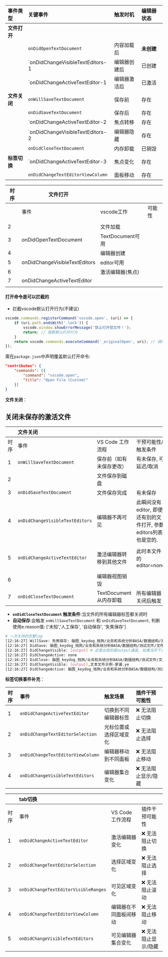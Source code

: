 | 事件类型     | 关键事件                          | 触发时机     | 编辑器状态 |
| :----------- | :-------------------------------- | :----------- | :--------- |
| **文件打开** |                                   |              |            |
|              | `onDidOpenTextDocument`           | 内容加载后   | **未创建** |
|              | `onDidChangeVisibleTextEditors-1  | 编辑器创建后 | 已创建     |
|              | `onDidChangeActiveTextEditor-1    | 编辑器激活后 | 已激活     |
| **文件关闭** | `onWillSaveTextDocument`          | 保存前       | 存在       |
|              | `onDidSaveTextDocument`           | 保存后       | 存在       |
|              | `onDidChangeActiveTextEditor-2    | 焦点转移     | 存在       |
|              | `onDidChangeVisibleTextEditors-2  | 编辑器隐藏   | 存在       |
|              | `onDidCloseTextDocument`          | 内存卸载     | 已销毁     |
| **标签切换** | `onDidChangeActiveTextEditor-3    | 焦点变化     | 存在       |
|              | `onDidChangeTextEditorViewColumn` | 面板移动     | 存在       |



| 时序 | 文件打开                      |                  |        |
| ---- | ----------------------------- | ---------------- | ------ |
|      | 事件                          | vscode工作       | 可能性 |
|      |                               |                  |        |
| 2    |                               | 文件加载         |        |
| 3    | onDidOpenTextDocument         | TextDocument可用 |        |
| 4    |                               | 编辑器创建       |        |
| 5    | onDidChangeVisibleTextEditors | editor可用       |        |
| 6    |                               | 激活编辑器(焦点) |        |
| 7    | onDidChangeActiveTextEditor   |                  |        |
|      |                               |                  |        |

#### 打开命令是可以拦截的

* 拦截vscode默认打开行为(不建议)

```typescript
vscode.commands.registerCommand('vscode.open', (uri) => {
    if (uri.path.endsWith('.lock')) {
        vscode.window.showErrorMessage('禁止打开锁文件！');
        return; // 阻断默认打开行为
    }
    return vscode.commands.executeCommand('_originalOpen', uri); // 调用原始命令
});
```

需在`package.json`中声明覆盖默认打开命令:

```json
"contributes": {
    "commands": [{
        "command": "vscode.open",
        "title": "Open File (Custom)"
    }]
}
```



**文件关闭**：

## 关闭未保存的激活文件

|      | 文件关闭                        |                          |                                                              |      |
| :--- | :------------------------------ | :----------------------- | :----------------------------------------------------------- | ---- |
| 时序 | 事件                            | VS Code 工作流程         | 干预可能性/触发条件                                          | 必选 |
| 1    | `onWillSaveTextDocument`        | 保存前（如有未保存更改） | 有未保存, 可延迟/取消                                        | 否   |
| 2    |                                 | 文件保存到磁盘           |                                                              |      |
| 3    | `onDidSaveTextDocument`         | 文件保存完成             | 有未保存                                                     | 否   |
| 4    | `onDidChangeVisibleTextEditors` | 编辑器不再可见           | 此瞬间没有editor, 即便还有别的文件打开, 参数editors列表也是空的. | 否   |
|      |                                 |                          |                                                              |      |
| 5    | `onDidChangeActiveTextEditor`   | 激活编辑器转移到其他文件 | 此时本文件的editor=none                                      | 否   |
|      |                                 |                          |                                                              |      |
| 6    |                                 | 编辑器视图销毁           |                                                              |      |
| 7    | `onDidCloseTextDocument`        | TextDocument 从内存卸载  | 所有编辑器关闭后触发                                         | 是   |

- **`onDidCloseTextDocument` 触发条件**:当文件的所有编辑器标签都关闭时
- **自动保存**:会触发 `onWillSaveTextDocument` 和 `onDidSaveTextDocument`, 判断使用e.reason值: ['未知','人工保存', '自动保存', '失焦保存']

```sh
# 一次关闭的完整log
[12:16:27] WillSave: 失焦保存: 脑图_keydog_贱狗/业务和系统分析BASA/数据结构/测试文件/文件.md
[12:16:27] DidSave: 脑图_keydog_贱狗/业务和系统分析BASA/数据结构/测试文件/文件.md
[12:16:27] DidChangeVisible: [output] # 这里出现的是output通道, 如果没开下方面板, 则此时editors列表为空.
[12:16:27] DidChangeActive: none
[12:16:27] DidClose: 脑图_keydog_贱狗/业务和系统分析BASA/数据结构/测试文件/文件.md
[12:16:27] DidChangeVisible: [output],文本文件示例-家谱.ye
[12:16:27] DidChangeActive: 脑图_keydog_贱狗/业务和系统分析BASA/数据结构/测试文件/文本文件示例-家谱.ye
```





**标签切换事件补充**：

| 时序 | 事件                              | 触发场景               | 插件干预可能性      |
| :--- | :-------------------------------- | :--------------------- | :------------------ |
| 1    | `onDidChangeActiveTextEditor`     | 切换到不同编辑器标签   | ❌ 无法阻止切换      |
| 2    | `onDidChangeTextEditorSelection`  | 光标位置或选择区域变化 | ❌ 无法阻止选择      |
| 3    | `onDidChangeTextEditorViewColumn` | 编辑器移动到不同面板   | ❌ 无法阻止移动      |
| 4    | `onDidChangeVisibleTextEditors`   | 编辑器集合变化         | ❌ 无法阻止显示/隐藏 |



|      | tab切换                              |                        |                     |
| :--- | :----------------------------------- | :--------------------- | :------------------ |
| 时序 | 事件                                 | VS Code 工作流程       | 插件干预可能性      |
| 1    | `onDidChangeActiveTextEditor`        | 激活编辑器变化         | ❌ 无法阻止切换      |
| 2    | `onDidChangeTextEditorSelection`     | 选择区域变化           | ❌ 无法阻止选择      |
| 3    | `onDidChangeTextEditorVisibleRanges` | 可见区域变化           | ❌ 无法阻止滚动      |
| 4    | `onDidChangeTextEditorViewColumn`    | 编辑器在不同面板间移动 | ❌ 无法阻止移动      |
| 5    | `onDidChangeVisibleTextEditors`      | 可见编辑器集合变化     | ❌ 无法阻止显示/隐藏 |






